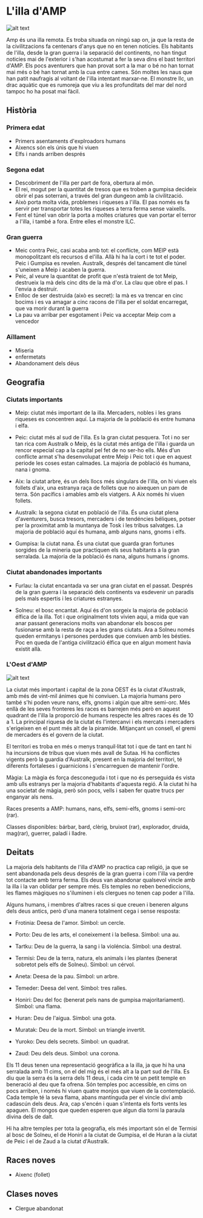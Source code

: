 # L'illa d'AMP

![alt text](https://inkarnate-api-as-production.s3.amazonaws.com/m953ehwm65p8pato4fksyhwn93e0 "Illa d'amp")


Amp és una illa remota. Es troba situada on ningú sap on, ja que la resta de la civilitzacions fa centenars d'anys que no en tenen noticies. Els habitants de l'illa, desde la gran guerra i la separació del continents, no han tingut noticies mai de l'exterior i s'han acostumat a fer la seva dins el bast territori d'AMP. Els pocs aventurers que han provat sort a la mar o bé no han tornat mai més o bé han tornat amb la cua entre cames. Són moltes les naus que han patit naufragis al voltant de l'illa intentant marxar-ne. El monstre Ilc, un drac aquàtic que es rumoreja que viu a les profunditats del mar del nord tampoc ho ha posat mai fàcil.

## Història

### Primera edat
- Primers asentaments d'explroadors humans
- Aixencs són els únis que hi viuen
- Elfs i nands arriben després

### Segona edat
- Descobriment de l'illa per part de fora, obertura al món.
- El rei, mogut per la quantitat de tresos que es troben a gumpisa decideix obrir el pas soterrani, a través del gran dungeon amb la civilització. 
- Això porta molta vida, problemes i riqueses a l'illa. El pas només es fa servir per transportar totes les riqueses a terra ferma sense vaixells.
- Fent el túnel van obrir la porta a moltes criatures que van portar el terror a l'illa, i també a fora. Entre elles el monstre ILC.

### Gran guerra
- Meic contra Peic, casi acaba amb tot: el conflicte, com MEIP està monopolitzant els recursos d el'illa. Allà hi ha la cort i te tot el poder. Peic i Gumpisa es revelen. Australk, després del tancament dle túnel s'uneixen a Meip i acaben la guerra.
- Peic, al veure la quantitat de profit que n'està traient de tot Meip, destrueix la mà dels cinc dits de la mà d'or. La clau que obre el pas. I l'envia a destruir.
- Enlloc de ser destruida (això es secret): la mà es va trencar en cinc bocims i es va amagar a cinc racons de l'illa per el soldat encarregat, que va morir durant la guerra
- La pau va arribar per esgotament i Peic va acceptar Meip com a vencedor

### Aïllament
- Miseria
- enfermetats
- Abandonament dels déus

## Geografia

### Ciutats importants

- Meip: ciutat més important de la illa. Mercaders, nobles i les grans riqueses es concentren aquí. La majoria de la població  és entre humana i elfa.

- Peic: ciutat més al sud de l'illa. Es la gran ciutat pesquera. Tot i no ser tan rica com Australk o Meip, és la ciutat més antiga de l'illa i guarda un rencor especial cap a la capital pel fet de no ser-ho ells. Més d'un conflicte armat s'ha desenvolupat entre Meip i Peic tot i que en aquest periode les coses estan calmades. La majoria de població és humana, nana i gnoma.

- Aix: la ciutat arbre, és un dels llocs més singulars de l'illa, on hi viuen els follets d'aix, una estranya raça de follets que no aixequen un pam de terra. Són pacífics i amables amb els viatgers. A Aix només hi viuen follets.

- Australk: la segona ciutat en població de l'illa. És una ciutat plena d'aventurers, busca tresors, mercaders i de tendéncies béliques, potser per la proximitat amb la muntanya de Tosk i les tribus salvatges. La majoria de població aquí és humana, amb alguns nans, gnoms i elfs. 

- Gumpisa: la ciutat nana. És una ciutat que guarda gran fortunes sorgides de la mineria que practiquen els seus habitants a la gran serralada. La majoria de la població és nana, alguns humans i gnoms.

### Ciutat abandonades importants

- Furlau: la ciutat encantada va ser una gran ciutat en el passat. Després de la gran guerra i la separació dels continents va esdevenir un paradís pels mals espertis i les criatures estranyes.

- Solneu: el bosc encantat. Aquí és d'on sorgeix la majoria de població élfica de la illa. Tot i que originalment tots vivien aquí, a mida que van anar passant generacions molts van abandonar els boscos per fusionarse amb la resta de raça a les grans ciutats. Ara a Solneu només queden ermitanys i persones perdudes que conviuen amb les bésties. Poc en queda de l'antiga civilització élfica que en algun moment havia existit allà.

### L'Oest d'AMP

![alt text](https://inkarnate-api-as-production.s3.amazonaws.com/he2oysbrpncftvmvtvfhon43vxx2 "Zona Oests")

La ciutat més important i capital de la zona OEST és la ciutat d'Australk, amb més de vint-mil ánimes que hi conviuen. La majoria humans pero també s'hi poden veure nans, elfs, gnoms i algún que altre semi-orc. Més enllà de les seves fronteres les races es barrejen més però en aquest quadrant de l'illa la proporció de humans respecte les altres races és de 10 a 1. La principal riquesa de la ciutat és l'intercanvi i els mercats i mercaders s'erigeixen en el punt més alt de la piramide. Mitjançant un consell, el gremi de mercaders és el govern de la ciutat.

El territori es troba en més o menys tranquil·litat tot i que de tant en tant hi ha incursions de tribus que viuen més avall de Sutaa. Hi ha conflictes vigents però la guardia d'Australk, present en la majoria del territori, té diferents fortaleses i guarnicions i s'encarreguen de mantenir l'ordre.

Màgia: La màgia és força desconeguda i tot i que no és perseguida és vista amb ulls estranys per la majoria d'habitants d'aquesta regió. A la ciutat hi ha una societat de màgia, però són pocs, vells i saben fer quatre trucs per enganyar als nens.

Races presents a AMP: humans, nans, elfs, semi-elfs, gnoms i semi-orc (rar).

Classes disponibles: bárbar, bard, clèrig, bruixot (rar), explorador, druida, mag(rar), guerrer, paladí i lladre.  

## Deitats

La majoria dels habitants de l'illa d'AMP no practica cap religió, ja que se sent abandonada pels deus després de la gran guerra i com l'illa va perdre tot contacte amb terra ferma. Els deus van abandonar qualsevol vincle amb la illa i la van oblidar per sempre més. Els temples no reben benediccions, les flames màgiques no s'iluminen i els clergues no tenen cap poder a l'illa.


Alguns humans, i membres d'altres races si que creuen i beneren alguns dels deus antics, però d'una manera totalment cega i sense resposta:

- Frotinia: Deesa de l'amor. Símbol: un cercle.

- Porto: Deu de les arts, el coneixement i la bellesa. Símbol: una au. 

- Tartku: Deu de la guerra, la  sang i la violéncia. Símbol: una destral.

- Termisi: Deu de la terra, natura, els animals i les plantes (benerat sobretot pels elfs de Solneu). Símbol: un cérvol.

- Aneta: Deesa de la pau. Símbol: un arbre.

- Temeder: Deesa del vent. Símbol: tres ralles.

- Honiri: Deu del foc (benerat pels nans de gumpisa majoritariament).  Símbol: una flama.

- Huran: Deu de l'aigua. Símbol: una gota.

- Muratak: Deu de la mort. Símbol: un triangle invertit.

- Yuroko: Deu dels secrets.  Símbol: un quadrat.

- Zaud: Deu dels deus. Símbol: una corona.

Els 11 deus tenen una representació geogràfica a la illa, ja que hi ha una serralada amb 11 cims, on el del mig és el més alt a la part sud de l'illa. Es diu que la serra és la serra dels 11 deus, i cada cim té un petit temple en beneració al deu que fa ofrena. Són temples poc accessible, en cims on pocs arriben, i només hi viuen quatre monjos que viuen de la contemplació. Cada temple té la seva flama, abans mantinguda per el vincle diví amb cadascún dels deus. Ara, cap s'encén i quan s'intenta els forts vents les apaguen. El mongos que queden esperen que algun dia torni la paraula divina dels de dalt.

Hi ha altre temples per tota la geografia, els més important són el de Termisi al bosc de Solneu, el de Honiri a la ciutat de Gumpisa, el de Huran a la ciutat de Peic i el de Zaud a la ciutat d'Australk. 

## Races noves

- Aixenc (follet)

## Clases noves
- Clergue abandonat
